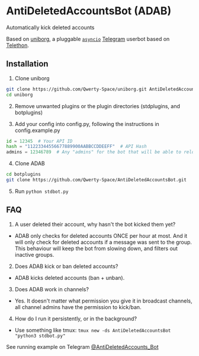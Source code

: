 # AntiDeletedAccountsBot (ADAB)
Automatically kick deleted accounts

Based on [uniborg](Qwerty-Space/uniborg), a pluggable 
[``asyncio``](https://docs.python.org/3/library/asyncio.html) 
[Telegram](https://telegram.org) userbot based on
[Telethon](LonamiWebs/Telethon).


## Installation
1.  Clone uniborg

```sh
git clone https://github.com/Qwerty-Space/uniborg.git AntiDeletedAccountsBot
cd uniborg
```

2.  Remove unwanted plugins or the plugin directories (stdplugins, and botplugins)

3.  Add your config into config.py, following the instructions in config.example.py

```python
id = 12345  # Your API ID
hash = "11223344556677889900AABBCCDDEEFF"  # API Hash
admins = 12346789  # Any "admins" for the bot that will be able to reload the plugins
```

4.  Clone ADAB

```sh
cd botplugins
git clone https://github.com/Qwerty-Space/AntiDeletedAccountsBot.git
```

5.  Run `python stdbot.py`


## FAQ
1.  A user deleted their account, why hasn't the bot kicked them yet?

*  ADAB only checks for deleted accounts ONCE per hour at most.  And it will only check for deleted accounts if a message was sent to the group.  This behaviour will keep the bot from slowing down, and filters out inactive groups.

2.  Does ADAB kick or ban deleted accounts?

*  ADAB kicks deleted accounts (ban + unban).

3.  Does ADAB work in channels?

*  Yes.  It doesn't matter what permission you give it in broadcast channels, all channel admins have the permission to kick/ban.

4.  How do I run it persistently, or in the background?

*  Use something like tmux: `tmux new -ds AntiDeletedAccountsBot "python3 stdbot.py"`

See running example on Telegram [@AntiDeletedAccounts_Bot](https://t.me/AntiDeletedAccounts_Bot)
